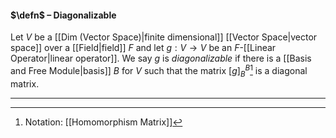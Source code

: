 #### $\defn$ – Diagonalizable
Let $V$ be a [[Dim (Vector Space)|finite dimensional]] [[Vector Space|vector space]] over a [[Field|field]] $F$ and let $g: V \to V$ be an $F$-[[Linear Operator|linear operator]]. We say $g$ is *diagonalizable* if there is a [[Basis and Free Module|basis]] $B$ for $V$ such that the matrix $[g]_B^B$[^1] is a diagonal matrix.  
***

[^1]: Notation: [[Homomorphism Matrix]]